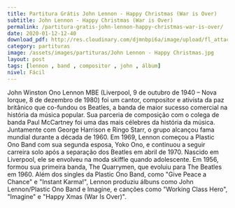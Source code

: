 ```yaml
---
title: Partitura Grátis John Lennon - Happy Christmas (War is Over)
subtitle: John Lennon - Happy Christmas (War is Over)
permalink: /partitura-gratis-john-lennon-happy-christmas-war-is-over/
date: 2020-01-12-12-40
download_pdf: http://res.cloudinary.com/djmnbpi6a/image/upload/fl_attachment/v1/sheetmusic/john-lennon-imagine-happy-christmas-war-is-over-sheet-music-for-free.pdf
category: partituras
image: /assets/images/partituras/John Lennon - Happy Christmas.jpg
layout: post
tags: [lennon , band , compositor , john , álbum]
nivel: Fácil
---
```

John Winston Ono Lennon MBE (Liverpool, 9 de outubro de 1940 – Nova Iorque, 8 de dezembro de 1980) foi um cantor, compositor e ativista da paz britânico que co-fundou os Beatles, a banda de maior sucesso comercial na história da música popular. Sua parceria de composição com o colega de banda Paul McCartney foi uma das mais célebres da história da música. Juntamente com George Harrison e Ringo Starr, o grupo alcançou fama mundial durante a década de 1960. Em 1969, Lennon começou a Plastic Ono Band com sua segunda esposa, Yoko Ono, e continuou a seguir carreira solo após a separação dos Beatles em abril de 1970.
Nascido em Liverpool, ele se envolveu na moda skiffle quando adolescente. Em 1956, formou sua primeira banda, The Quarrymen, que evoluiu para The Beatles em 1960. Além dos singles da Plastic Ono Band, como "Give Peace a Chance" e "Instant Karma!", Lennon produziu álbuns como John Lennon/Plastic Ono Band e Imagine, e canções como "Working Class Hero", "Imagine" e "Happy Xmas (War Is Over)". 
